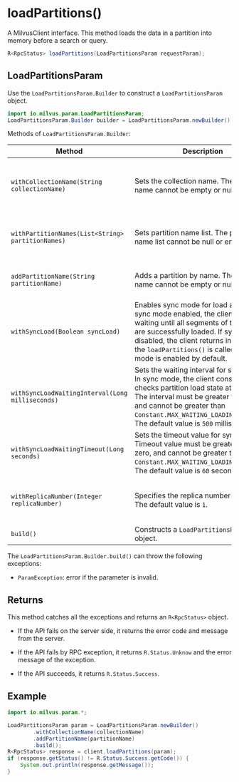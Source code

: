 # loadPartitions()

A MilvusClient interface. This method loads the data in a partition into memory before a search or query.

```Java
R<RpcStatus> loadPartitions(LoadPartitionsParam requestParam);
```

## LoadPartitionsParam

Use the `LoadPartitionsParam.Builder` to construct a `LoadPartitionsParam` object.

```Java
import io.milvus.param.LoadPartitionsParam;
LoadPartitionsParam.Builder builder = LoadPartitionsParam.newBuilder();
```

Methods of `LoadPartitionsParam.Builder`:

| Method                                            | Description                                                  | Parameters                                          |
| ------------------------------------------------- | ------------------------------------------------------------ | --------------------------------------------------- |
| `withCollectionName(String collectionName)`       | Sets the collection name. The collection name cannot be empty or null. | `collectionName`: The name of the collection whose partition needs to be loaded.           |
| `withPartitionNames(List<String> partitionNames)` | Sets partition name list. The partition name list cannot be null or empty. | `partitionNames`:  A list of the names of the partitions to load.         |
| `addPartitionName(String partitionName)`          | Adds a partition by name. The partition name cannot be empty or null. | `partitionName`: The name of the partition to load.             |
| `withSyncLoad(Boolean syncLoad)`                  | Enables sync mode for load action. With sync mode enabled, the client keeps waiting until all segments of the partition are successfully loaded. If sync mode is disabled, the client returns instantly after the `loadPartitions()` is called. Sync mode is enabled by default. | `syncLoad`: Set the value to `True` to enable sync mode.    |
| `withSyncLoadWaitingInterval(Long milliseconds)`  | Sets the waiting interval for sync mode. In sync mode, the client constantly checks partition load state at intervals. The interval must be greater than zero, and cannot be greater than `Constant.MAX_WAITING_LOADING_INTERVAL`. The default value is `500` milliseconds. | `milliseconds`: The interval value (unit: millisecond). |
| `withSyncLoadWaitingTimeout(Long seconds)`        | Sets the timeout value for sync mode. Timeout value must be greater than zero, and cannot be greater than `Constant.MAX_WAITING_LOADING_TIMEOUT`. The default value is `60` seconds. | `seconds`: The timeout value (unit: second).            |
| `withReplicaNumber(Integer replicaNumber)`        | Specifies the replica number to load. The default value is `1`. | `replicaNumber`: The number of replicas to load when loading the partition.                   |
| `build()`                                         | Constructs a `LoadPartitionsParam` object.                   | N/A                                                 |

The `LoadPartitionsParam.Builder.build()` can throw the following exceptions:

- `ParamException`: error if the parameter is invalid.

## Returns

This method catches all the exceptions and returns an `R<RpcStatus>` object.

- If the API fails on the server side, it returns the error code and message from the server.

- If the API fails by RPC exception, it returns `R.Status.Unknow` and the error message of the exception.

- If the API succeeds, it returns `R.Status.Success`.

## Example

```Java
import io.milvus.param.*;

LoadPartitionsParam param = LoadPartitionsParam.newBuilder()
        .withCollectionName(collectionName)
        .addPartitionName(partitionName)
        .build();
R<RpcStatus> response = client.loadPartitions(param);
if (response.getStatus() != R.Status.Success.getCode()) {
    System.out.println(response.getMessage());
}
```


